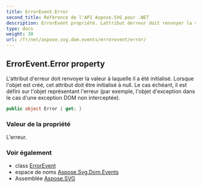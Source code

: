 ```yaml
---
title: ErrorEvent.Error
second_title: Référence de l'API Aspose.SVG pour .NET
description: ErrorEvent propriété. Lattribut derreur doit renvoyer la valeur à laquelle il a été initialisé. Lorsque lobjet est créé cet attribut doit être initialisé à null. Le cas échéant il est défini sur lobjet représentant lerreur par exemple lobjet dexception dans le cas dune exception DOM non interceptée.
type: docs
weight: 30
url: /fr/net/aspose.svg.dom.events/errorevent/error/
---
```

## ErrorEvent.Error property

L'attribut d'erreur doit renvoyer la valeur à laquelle il a été initialisé. Lorsque l'objet est créé, cet attribut doit être initialisé à null. Le cas échéant, il est défini sur l'objet représentant l'erreur (par exemple, l'objet d'exception dans le cas d'une exception DOM non interceptée).

```csharp
public object Error { get; }
```

### Valeur de la propriété

L'erreur.

### Voir également

* class [ErrorEvent](../)
* espace de noms [Aspose.Svg.Dom.Events](../../errorevent/)
* Assemblée [Aspose.SVG](../../../)


